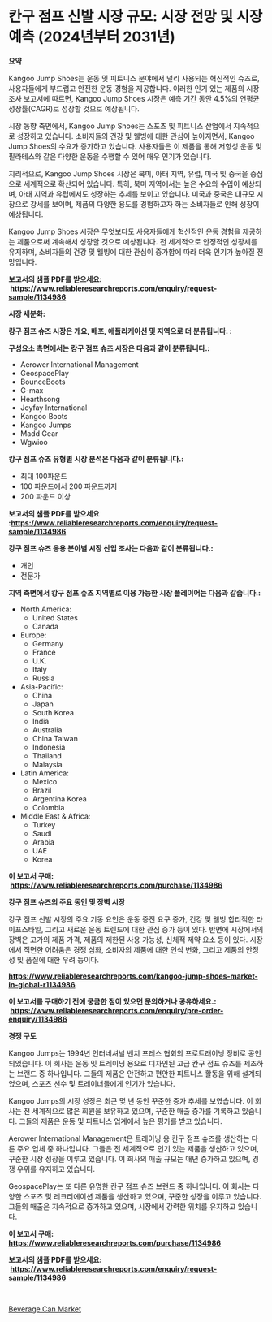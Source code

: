 <p><h1>칸구 점프 신발 시장 규모: 시장 전망 및 시장 예측 (2024년부터 2031년)</h1></p><p><strong>요약</strong></p>
<p><p>Kangoo Jump Shoes는 운동 및 피트니스 분야에서 널리 사용되는 혁신적인 슈즈로, 사용자들에게 부드럽고 안전한 운동 경험을 제공합니다. 이러한 인기 있는 제품의 시장 조사 보고서에 따르면, Kangoo Jump Shoes 시장은 예측 기간 동안 4.5%의 연평균 성장률(CAGR)로 성장할 것으로 예상됩니다.</p><p>시장 동향 측면에서, Kangoo Jump Shoes는 스포츠 및 피트니스 산업에서 지속적으로 성장하고 있습니다. 소비자들의 건강 및 웰빙에 대한 관심이 높아지면서, Kangoo Jump Shoes의 수요가 증가하고 있습니다. 사용자들은 이 제품을 통해 저항성 운동 및 필라테스와 같은 다양한 운동을 수행할 수 있어 매우 인기가 있습니다.</p><p>지리적으로, Kangoo Jump Shoes 시장은 북미, 아태 지역, 유럽, 미국 및 중국을 중심으로 세계적으로 확산되어 있습니다. 특히, 북미 지역에서는 높은 수요와 수입이 예상되며, 아태 지역과 유럽에서도 성장하는 추세를 보이고 있습니다. 미국과 중국은 대규모 시장으로 강세를 보이며, 제품의 다양한 용도를 경험하고자 하는 소비자들로 인해 성장이 예상됩니다.</p><p>Kangoo Jump Shoes 시장은 무엇보다도 사용자들에게 혁신적인 운동 경험을 제공하는 제품으로써 계속해서 성장할 것으로 예상됩니다. 전 세계적으로 안정적인 성장세를 유지하며, 소비자들의 건강 및 웰빙에 대한 관심이 증가함에 따라 더욱 인기가 높아질 전망입니다.</p></p>
<p><strong>보고서의 샘플 PDF를 받으세요: &nbsp;<a href="https://www.reliableresearchreports.com/enquiry/request-sample/1134986">https://www.reliableresearchreports.com/enquiry/request-sample/1134986</a></strong></p>
<p><strong>시장 세분화:</strong></p>
<p><strong> 캉구 점프 슈즈 시장은 개요, 배포, 애플리케이션 및 지역으로 더 분류됩니다. :</strong></p>
<p><strong>구성요소 측면에서는 캉구 점프 슈즈 시장은 다음과 같이 분류됩니다.:</strong></p>
<p><ul><li>Aerower International Management</li><li>GeospacePlay</li><li>BounceBoots</li><li>G-max</li><li>Hearthsong</li><li>Joyfay International</li><li>Kangoo Boots</li><li>Kangoo Jumps</li><li>Madd Gear</li><li>Wgwioo</li></ul></p>
<p><strong> 캉구 점프 슈즈 유형별 시장 분석은 다음과 같이 분류됩니다.:</strong></p>
<p><ul><li>최대 100파운드</li><li>100 파운드에서 200 파운드까지</li><li>200 파운드 이상</li></ul></p>
<p><strong>보고서의 샘플 PDF를 받으세요 :<a href="https://www.reliableresearchreports.com/enquiry/request-sample/1134986">https://www.reliableresearchreports.com/enquiry/request-sample/1134986</a></strong></p>
<p><strong> 캉구 점프 슈즈 응용 분야별 시장 산업 조사는 다음과 같이 분류됩니다.:</strong></p>
<p><ul><li>개인</li><li>전문가</li></ul></p>
<p><strong>지역 측면에서 캉구 점프 슈즈 지역별로 이용 가능한 시장 플레이어는 다음과 같습니다.:</strong></p>
<p><ul>
    <li>
        North America:
        <ul>
            <li>United States</li>
            <li>Canada</li>
        </ul>
    </li>
    <li>
        Europe:
        <ul>
            <li>Germany</li>
            <li>France</li>
            <li>U.K.</li>
            <li>Italy</li>
            <li>Russia</li>
        </ul>
    </li>
    <li>
        Asia-Pacific:
        <ul>
            <li>China</li>
            <li>Japan</li>
            <li>South Korea</li>
            <li>India</li>
            <li>Australia</li>
            <li>China Taiwan</li>
            <li>Indonesia</li>
            <li>Thailand</li>
            <li>Malaysia</li>
        </ul>
    </li>
    <li>
        Latin America:
        <ul>
            <li>Mexico</li>
            <li>Brazil</li>
            <li>Argentina Korea</li>
            <li>Colombia</li>
        </ul>
    </li>
    <li>
        Middle East & Africa:
        <ul>
            <li>Turkey</li>
            <li>Saudi</li>
            <li>Arabia</li>
            <li>UAE</li>
            <li>Korea</li>
        </ul>
    </li>
    </ul></p>
<p><strong>이 보고서 구매: &nbsp;<a href="https://www.reliableresearchreports.com/purchase/1134986">https://www.reliableresearchreports.com/purchase/1134986</a></strong></p>
<p><strong>캉구 점프 슈즈의 주요 동인 및 장벽 시장</strong></p>
<p><p>강구 점프 신발 시장의 주요 기동 요인은 운동 증진 요구 증가, 건강 및 웰빙 합리적한 라이프스타일, 그리고 새로운 운동 트렌드에 대한 관심 증가 등이 있다. 반면에 시장에서의 장벽은 고가의 제품 가격, 제품의 제한된 사용 가능성, 신체적 제약 요소 등이 있다. 시장에서 직면한 어려움은 경쟁 심화, 소비자의 제품에 대한 인식 변화, 그리고 제품의 안정성 및 품질에 대한 우려 등이다.</p></p>
<p><strong><a href="https://www.reliableresearchreports.com/kangoo-jump-shoes-market-in-global-r1134986">https://www.reliableresearchreports.com/kangoo-jump-shoes-market-in-global-r1134986</a></strong></p>
<p><strong>이 보고서를 구매하기 전에 궁금한 점이 있으면 문의하거나 공유하세요.: &nbsp;<a href="https://www.reliableresearchreports.com/enquiry/pre-order-enquiry/1134986">https://www.reliableresearchreports.com/enquiry/pre-order-enquiry/1134986</a></strong></p>
<p><strong>경쟁 구도</strong></p>
<p><p>Kangoo Jumps는 1994년 인터네셔널 벤치 프레스 협회의 프로트래이닝 장비로 공인되었습니다. 이 회사는 운동 및 트레이닝 용으로 디자인된 고급 칸구 점프 슈즈를 제조하는 브랜드 중 하나입니다. 그들의 제품은 안전하고 편안한 피트니스 활동을 위해 설계되었으며, 스포츠 선수 및 트레이너들에게 인기가 있습니다.</p><p>Kangoo Jumps의 시장 성장은 최근 몇 년 동안 꾸준한 증가 추세를 보였습니다. 이 회사는 전 세계적으로 많은 회원을 보유하고 있으며, 꾸준한 매출 증가를 기록하고 있습니다. 그들의 제품은 운동 및 피트니스 업계에서 높은 평가를 받고 있습니다.</p><p>Aerower International Management은 트레이닝 용 칸구 점프 슈즈를 생산하는 다른 주요 업체 중 하나입니다. 그들은 전 세계적으로 인기 있는 제품을 생산하고 있으며, 꾸준한 시장 성장을 이루고 있습니다. 이 회사의 매출 규모는 매년 증가하고 있으며, 경쟁 우위를 유지하고 있습니다.</p><p>GeospacePlay는 또 다른 유명한 칸구 점프 슈즈 브랜드 중 하나입니다. 이 회사는 다양한 스포츠 및 레크리에이션 제품을 생산하고 있으며, 꾸준한 성장을 이루고 있습니다. 그들의 매출은 지속적으로 증가하고 있으며, 시장에서 강력한 위치를 유지하고 있습니다.</p></p>
<p><strong>이 보고서 구매: &nbsp; <a href="https://www.reliableresearchreports.com/purchase/1134986">https://www.reliableresearchreports.com/purchase/1134986</a></strong></p>
<p><strong>보고서의 샘플 PDF를 받으세요: &nbsp;<a href="https://www.reliableresearchreports.com/enquiry/request-sample/1134986">https://www.reliableresearchreports.com/enquiry/request-sample/1134986</a></strong><strong></strong></p>
<p>&nbsp;</p>
<p><p><a href="https://nifty-kite-d51.notion.site/Beverage-Can-Market-Size-and-Market-Trends-Complete-Industry-Overview-2024-to-2031-ec5a4115d0624c16ba9db1ff151517f6">Beverage Can Market</a></p></p>